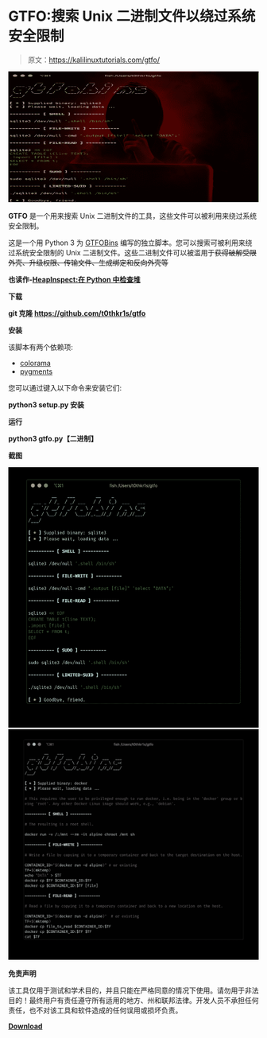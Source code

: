 # GTFO:搜索 Unix 二进制文件以绕过系统安全限制

> 原文：<https://kalilinuxtutorials.com/gtfo/>

[![GTFO : Search For Unix Binaries To Bypass System Security Restrictions](img/6818905dd9ea12c9cd184544d3b832fa.png "GTFO : Search For Unix Binaries To Bypass System Security Restrictions")](https://1.bp.blogspot.com/-ModTo9R_bIo/Xh4r-1JY_dI/AAAAAAAAEcs/gCAYhcTH5-YhVwfKbQrh9USVZpgUYg3aACLcBGAsYHQ/s1600/Screenshot%2B1%25281%2529.png)

**GTFO** 是一个用来搜索 Unix 二进制文件的工具，这些文件可以被利用来绕过系统安全限制。

这是一个用 Python 3 为 [GTFOBins](https://github.com/GTFOBins/GTFOBins.github.io) 编写的独立脚本。您可以搜索可被利用来绕过系统安全限制的 Unix 二进制文件。这些二进制文件可以被滥用于~~获得破解受限外壳、升级权限、传输文件、生成绑定和反向外壳等~~

**也读作-[HeapInspect:在 Python 中检查堆](https://kalilinuxtutorials.com/heapinspect-inspect-heap-in-python/)**

**下载**

**git 克隆 https://github.com/t0thkr1s/gtfo**

**安装**

该脚本有两个依赖项:

*   [colorama](https://pypi.org/project/colorama/)
*   [pygments](https://pypi.org/project/Pygments/)

您可以通过键入以下命令来安装它们:

**python3 setup.py 安装**

**运行**

**python3 gtfo.py【二进制】**

**截图**

![](img/4753f18c19b0b4f14b032307dd655e8c.png)![](img/c834a370445a5a8f466bd998de5c4cce.png)

**免责声明**

该工具仅用于测试和学术目的，并且只能在严格同意的情况下使用。请勿用于非法目的！最终用户有责任遵守所有适用的地方、州和联邦法律。开发人员不承担任何责任，也不对该工具和软件造成的任何误用或损坏负责。

[**Download**](https://github.com/t0thkr1s/gtfo)